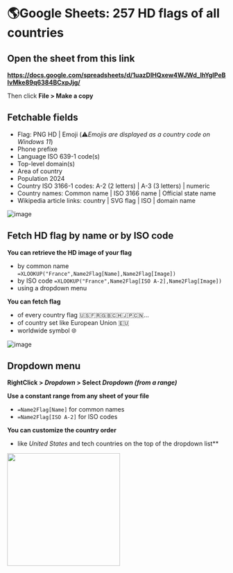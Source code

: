 # 🌎Google Sheets: 257 HD flags of all countries 

## Open the sheet from this link

**https://docs.google.com/spreadsheets/d/1uazDIHQxew4WJWd_lhYgIPeBIvMke89q6384BCxpJjg/**

Then click **File > Make a copy**

## Fetchable fields

- Flag: PNG HD | Emoji (⚠️*Emojis are displayed as a country code on Windows 11*)
- Phone prefixe
- Language ISO 639-1 code(s)
- Top-level domain(s)
- Area of country
- Population 2024
- Country ISO 3166-1 codes: A-2 (2 letters) | A-3 (3 letters) | numeric
- Country names: Common name | ISO 3166 name | Official state name
- Wikipedia article links: country | SVG flag | ISO | domain name

![image](https://github.com/user-attachments/assets/c6b3ee33-4564-49b5-8be4-a6b81902ba28)

## Fetch HD flag by name or by ISO code

**You can retrieve the HD image of your flag**
- by common name `=XLOOKUP("France",Name2Flag[Name],Name2Flag[Image])`
- by ISO code `=XLOOKUP("France",Name2Flag[ISO A-2],Name2Flag[Image])`
- using a dropdown menu 

**You can fetch flag**
- of every country flag 🇺🇸🇫🇷🇬🇧🇨🇭🇯🇵🇨🇳...
- of country set like European Union 🇪🇺
- worldwide symbol 🌐

![image](https://github.com/user-attachments/assets/6e9a6f6a-b332-4aab-8d22-87ce0c0268f4)

## Dropdown menu

**RightClick > *Dropdown* > Select *Dropdown (from a range)***

**Use a constant range from any sheet of your file**
- `=Name2Flag[Name]` for common names
- `=Name2Flag[ISO A-2]` for ISO codes

**You can customize the country order**
- like *United States* and tech countries on the top of the dropdown list**

<img src="https://github.com/user-attachments/assets/f18453da-a5e8-428d-a926-edd5590e7b06" width="260">
